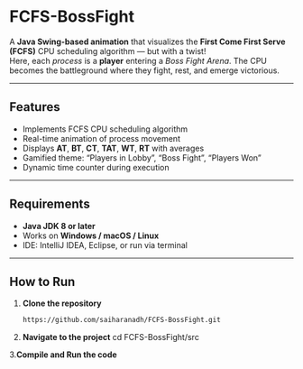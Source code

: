 # FCFS-BossFight
A **Java Swing-based animation** that visualizes the **First Come First Serve (FCFS)** CPU scheduling algorithm — but with a twist!  
Here, each *process* is a **player** entering a *Boss Fight Arena*. The CPU becomes the battleground where they fight, rest, and emerge victorious.

---

##  Features

- Implements FCFS CPU scheduling algorithm  
- Real-time animation of process movement  
- Displays **AT**, **BT**, **CT**, **TAT**, **WT**, **RT** with averages  
- Gamified theme: “Players in Lobby”, “Boss Fight”, “Players Won”  
- Dynamic time counter during execution  

---

## Requirements

- **Java JDK 8 or later**
- Works on **Windows / macOS / Linux**
- IDE: IntelliJ IDEA, Eclipse, or run via terminal

---

## How to Run

1. **Clone the repository**
   ```bash
   https://github.com/saiharanadh/FCFS-BossFight.git
2. **Navigate to the project**
   cd FCFS-BossFight/src
   
3.**Compile and Run the code**
